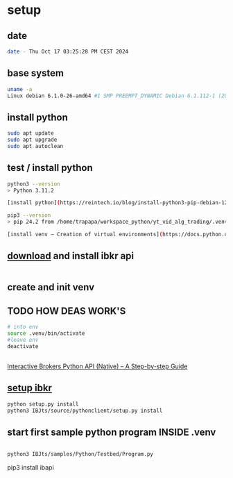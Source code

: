 
# setup 

## date

```bash
date - Thu Oct 17 03:25:28 PM CEST 2024
```

## base system

```bash
uname -a
Linux debian 6.1.0-26-amd64 #1 SMP PREEMPT_DYNAMIC Debian 6.1.112-1 (2024-09-30) x86_64 GNU/Linux
```

## install python

```bash
sudo apt update
sudo apt upgrade
sudo apt autoclean
```

## test / install python

```bash
python3 --version
> Python 3.11.2

[install python](https://reintech.io/blog/install-python3-pip-debian-12)

pip3 --version
> pip 24.2 from /home/trapapa/workspace_python/yt_vid_alg_trading/.venv/lib/python3.11/site-packages/pip (python 3.11)

[install venv — Creation of virtual environments](https://docs.python.org/3/library/venv.html)

```

## [download](https://interactivebrokers.github.io/#) and install ibkr api

```bash
```

## create and init venv
## TODO HOW DEAS WORK'S

```bash
# into env
source .venv/bin/activate
#leave env
deactivate

```

## 
[Interactive Brokers Python API (Native) – A Step-by-step Guide](https://www.interactivebrokers.com/campus/ibkr-quant-news/interactive-brokers-python-api-native-a-step-by-step-guide/)


## [setup ibkr](https://www.interactivebrokers.com/campus/trading-lessons/accessing-the-tws-python-api-source-code/) 

```bash
python setup.py install
python3 IBJts/source/pythonclient/setup.py install

```

## start first sample python program INSIDE .venv

```bash

python3 IBJts/samples/Python/Testbed/Program.py

```


pip3 install ibapi
